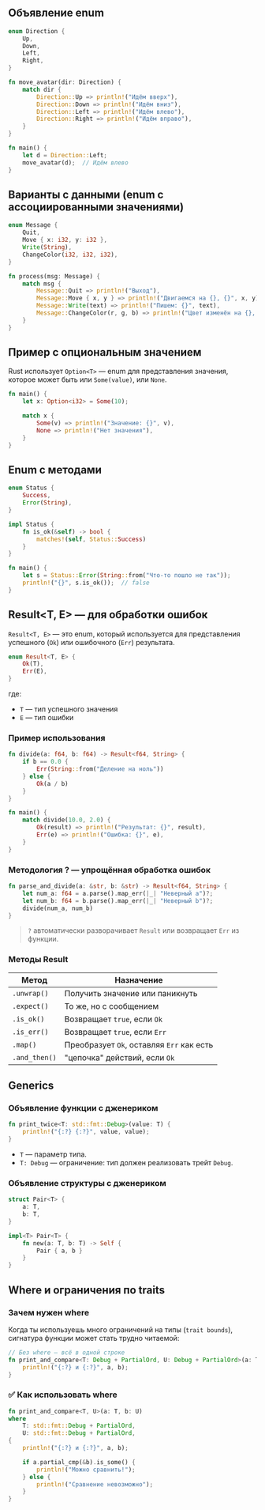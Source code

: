 ## Объявление enum

````rust
enum Direction {
    Up,
    Down,
    Left,
    Right,
}

fn move_avatar(dir: Direction) {
    match dir {
        Direction::Up => println!("Идём вверх"),
        Direction::Down => println!("Идём вниз"),
        Direction::Left => println!("Идём влево"),
        Direction::Right => println!("Идём вправо"),
    }
}

fn main() {
    let d = Direction::Left;
    move_avatar(d);  // Идём влево
}
````

## Варианты с данными (enum с ассоциированными значениями)

````rust
enum Message {
    Quit,
    Move { x: i32, y: i32 },
    Write(String),
    ChangeColor(i32, i32, i32),
}

fn process(msg: Message) {
    match msg {
        Message::Quit => println!("Выход"),
        Message::Move { x, y } => println!("Двигаемся на {}, {}", x, y),
        Message::Write(text) => println!("Пишем: {}", text),
        Message::ChangeColor(r, g, b) => println!("Цвет изменён на {}, {}, {}", r, g, b),
    }
}
````

## Пример с опциональным значением

Rust использует `Option<T>` — enum для представления значения, которое может быть или `Some(value)`, или `None`.

````rust
fn main() {
    let x: Option<i32> = Some(10);

    match x {
        Some(v) => println!("Значение: {}", v),
        None => println!("Нет значения"),
    }
}
````

## Enum с методами

````rust
enum Status {
    Success,
    Error(String),
}

impl Status {
    fn is_ok(&self) -> bool {
        matches!(self, Status::Success)
    }
}

fn main() {
    let s = Status::Error(String::from("Что-то пошло не так"));
    println!("{}", s.is_ok());  // false
}
````

## Result<T, E> — для обработки ошибок

`Result<T, E>` — это enum, который используется для 
представления успешного (`Ok`) или ошибочного (`Err`) результата.

````rust
enum Result<T, E> {
    Ok(T),
    Err(E),
}
````
где:
- `T` — тип успешного значения
- `E` — тип ошибки

### Пример использования

````rust
fn divide(a: f64, b: f64) -> Result<f64, String> {
    if b == 0.0 {
        Err(String::from("Деление на ноль"))
    } else {
        Ok(a / b)
    }
}

fn main() {
    match divide(10.0, 2.0) {
        Ok(result) => println!("Результат: {}", result),
        Err(e) => println!("Ошибка: {}", e),
    }
}
````

### Методология ? — упрощённая обработка ошибок

````rust
fn parse_and_divide(a: &str, b: &str) -> Result<f64, String> {
    let num_a: f64 = a.parse().map_err(|_| "Неверный a")?;
    let num_b: f64 = b.parse().map_err(|_| "Неверный b")?;
    divide(num_a, num_b)
}
````
> `?` автоматически разворачивает `Result` или возвращает `Err` из функции.

### Методы Result

| Метод         | Назначение                                |
| ------------- | ----------------------------------------- |
| `.unwrap()`   | Получить значение или паникнуть           |
| `.expect()`   | То же, но с сообщением                    |
| `.is_ok()`    | Возвращает `true`, если `Ok`              |
| `.is_err()`   | Возвращает `true`, если `Err`             |
| `.map()`      | Преобразует `Ok`, оставляя `Err` как есть |
| `.and_then()` | "цепочка" действий, если `Ok`             |

## Generics

### Объявление функции с дженериком

````rust
fn print_twice<T: std::fmt::Debug>(value: T) {
    println!("{:?} {:?}", value, value);
}
````
- `T` — параметр типа.
- `T: Debug` — ограничение: тип должен реализовать трейт `Debug`.

### Объявление структуры с дженериком

````rust
struct Pair<T> {
    a: T,
    b: T,
}

impl<T> Pair<T> {
    fn new(a: T, b: T) -> Self {
        Pair { a, b }
    }
}
````

## Where и ограничения по traits

### Зачем нужен where

Когда ты используешь много ограничений на типы (`trait bounds`), сигнатура функции может стать трудно читаемой:
````rust
// Без where — всё в одной строке
fn print_and_compare<T: Debug + PartialOrd, U: Debug + PartialOrd>(a: T, b: U) {
    println!("{:?} и {:?}", a, b);
}
````

### ✅ Как использовать where

````rust
fn print_and_compare<T, U>(a: T, b: U)
where
    T: std::fmt::Debug + PartialOrd,
    U: std::fmt::Debug + PartialOrd,
{
    println!("{:?} и {:?}", a, b);

    if a.partial_cmp(&b).is_some() {
        println!("Можно сравнить!");
    } else {
        println!("Сравнение невозможно");
    }
}

````


